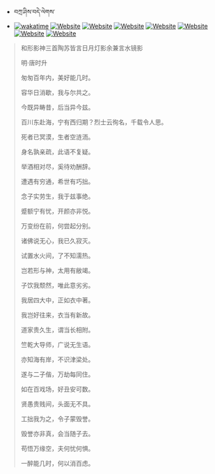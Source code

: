 - བཀྲ་ཤིས་བདེ་ལེགས་ 
- [![wakatime](https://wakatime.com/badge/user/5043ee4a-e361-4607-9d47-d557f2005d05.svg)](https://wakatime.com/@5043ee4a-e361-4607-9d47-d557f2005d05)	[![Website](https://img.shields.io/website?label=&up_color=orange&up_message=Tianchi&url=https%3A%2F%2Fshields.io)](https://tianchi.aliyun.com/home/science/scienceDetail?userId=1095279182618)	[![Website](https://img.shields.io/website?label=&up_color=blue&up_message=Kaggle&url=https%3A%2F%2Fshields.io)](https://www.kaggle.com/ivanxu/)	[![Website](https://img.shields.io/website?label=&up_color=gay&up_message=Yuque&url=https%3A%2F%2Fshields.io)](https://www.yuque.com/ivanaxu)	[![Website](https://img.shields.io/website?label=&up_color=brown&up_message=Leetcode&url=https%3A%2F%2Fshields.io)](https://leetcode.cn/u/ivanaxu)	[![Website](https://img.shields.io/website?label=&up_color=violet&up_message=AIstudio&url=https%3A%2F%2Fshields.io)](https://aistudio.baidu.com/aistudio/personalcenter/thirdview/979775)	[![Website](https://img.shields.io/website?label=&up_color=red&up_message=Gitee&url=https%3A%2F%2Fshields.io)](https://gitee.com/IvanaXu)	[![Website](https://img.shields.io/website?label=&up_color=yellow&up_message=Monkeytype&url=https%3A%2F%2Fshields.io)](https://monkeytype.com/profile/IvanaXu) 

> 和形影神三首陶苏皆言日月灯影余兼言水镜影
>
> 明·唐时升
>
> 匆匆百年内，美好能几时。
> 
> 容华日消歇，我与尔共之。
> 
> 今既异畴昔，后当异今兹。
> 
> 百川东赴海，宁有西归期？烈士云徇名，千载令人思。
> 
> 死者已冥漠，生者空涟洏。
> 
> 身名孰亲疏，此语不复疑。
> 
> 举酒相对尽，奚待劝酬辞。
> 
> 遭遇有穷通，希世有巧拙。
> 
> 念子实劳生，我于兹事绝。
> 
> 蹙额宁有忧，开颜亦非悦。
> 
> 万变纷在前，何尝起分别。
> 
> 诸佛说无心，我已久寂灭。
> 
> 试置水火间，了不知濡热。
> 
> 岂若形与神，太用有敝竭。
> 
> 子饮我颓然，唯此意劣劣。
> 
> 我居四大中，正如衣中著。
> 
> 我岂好往来，衣当有新故。
> 
> 道家贵久生，谓当长相附。
> 
> 竺乾大导师，广说无生语。
> 
> 亦知海有岸，不识津梁处。
> 
> 遂与二子偕，万劫每同住。
> 
> 如在百戏场，好丑安可数。
> 
> 贤愚贵贱间，头面无不具。
> 
> 工拙我为之，令子蒙毁誉。
> 
> 毁誉亦非真，会当随子去。
> 
> 苟悟万缘空，夫何忧何惧。
> 
> 一醉能几时，何以消百虑。

